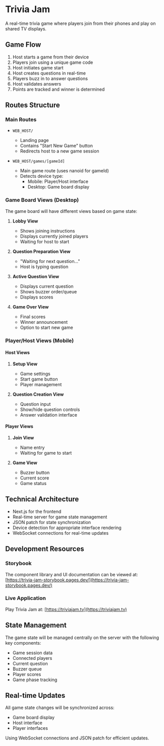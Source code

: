 # Trivia Jam

A real-time trivia game where players join from their phones and play on shared TV displays.

## Game Flow

1. Host starts a game from their device
2. Players join using a unique game code
3. Host initiates game start
4. Host creates questions in real-time
5. Players buzz in to answer questions
6. Host validates answers
7. Points are tracked and winner is determined

## Routes Structure

### Main Routes

- `WEB_HOST/`

  - Landing page
  - Contains "Start New Game" button
  - Redirects host to a new game session

- `WEB_HOST/games/[gameId]`
  - Main game route (uses nanoid for gameId)
  - Detects device type:
    - Mobile: Player/Host interface
    - Desktop: Game board display

### Game Board Views (Desktop)

The game board will have different views based on game state:

1. **Lobby View**

   - Shows joining instructions
   - Displays currently joined players
   - Waiting for host to start

2. **Question Preparation View**

   - "Waiting for next question..."
   - Host is typing question

3. **Active Question View**

   - Displays current question
   - Shows buzzer order/queue
   - Displays scores

4. **Game Over View**
   - Final scores
   - Winner announcement
   - Option to start new game

### Player/Host Views (Mobile)

#### Host Views

1. **Setup View**

   - Game settings
   - Start game button
   - Player management

2. **Question Creation View**
   - Question input
   - Show/hide question controls
   - Answer validation interface

#### Player Views

1. **Join View**

   - Name entry
   - Waiting for game to start

2. **Game View**
   - Buzzer button
   - Current score
   - Game status

## Technical Architecture

- Next.js for the frontend
- Real-time server for game state management
- JSON patch for state synchronization
- Device detection for appropriate interface rendering
- WebSocket connections for real-time updates

## Development Resources

### Storybook
The component library and UI documentation can be viewed at:
[https://trivia-jam-storybook.pages.dev/](https://trivia-jam-storybook.pages.dev/)

### Live Application
Play Trivia Jam at:
[https://triviajam.tv](https://triviajam.tv)

## State Management

The game state will be managed centrally on the server with the following key components:

- Game session data
- Connected players
- Current question
- Buzzer queue
- Player scores
- Game phase tracking

## Real-time Updates

All game state changes will be synchronized across:

- Game board display
- Host interface
- Player interfaces

Using WebSocket connections and JSON patch for efficient updates.

